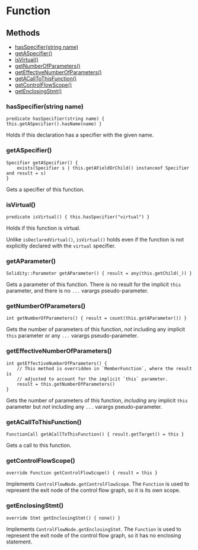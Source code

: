 # Function

## Methods

- [hasSpecifier(string name)](#hasspecifierstring-name)
- [getASpecifier()](#getaspecifier)
- [isVirtual()](#isvirtual)
- [getNumberOfParameters()](#getnumberofparameters)
- [getEffectiveNumberOfParameters()](#geteffectivenumberofparameters)
- [getACallToThisFunction()](#getacalltothisfunction)
- [getControlFlowScope()](#getcontrolflowscope)
- [getEnclosingStmt()](#getenclosingstmt)

### hasSpecifier(string name)

```
predicate hasSpecifier(string name) { this.getASpecifier().hasName(name) }
```

Holds if this declaration has a specifier with the given name.

### getASpecifier()

```
Specifier getASpecifier() {
    exists(Specifier s | this.getAFieldOrChild() instanceof Specifier and result = s)
}
```

Gets a specifier of this function.

### isVirtual()

```
predicate isVirtual() { this.hasSpecifier("virtual") }
```

Holds if this function is virtual.

Unlike `isDeclaredVirtual()`, `isVirtual()` holds even if the function is not explicitly declared with the `virtual` specifier.

### getAParameter()

```
Solidity::Parameter getAParameter() { result = any(this.getChild(_)) }
```

Gets a parameter of this function. There is no result for the implicit `this` parameter, and there is no `...` varargs pseudo-parameter.


### getNumberOfParameters()

```
int getNumberOfParameters() { result = count(this.getAParameter()) }
```

Gets the number of parameters of this function, _not_ including any implicit `this` parameter or any `...` varargs pseudo-parameter.

### getEffectiveNumberOfParameters()

```
int getEffectiveNumberOfParameters() {
    // This method is overridden in `MemberFunction`, where the result is
    // adjusted to account for the implicit `this` parameter.
    result = this.getNumberOfParameters()
}
```

Gets the number of parameters of this function, _including_ any implicit `this` parameter but _not_ including any `...` varargs pseudo-parameter.

### getACallToThisFunction()

```
FunctionCall getACallToThisFunction() { result.getTarget() = this }

```

Gets a call to this function.


### getControlFlowScope()

```
override Function getControlFlowScope() { result = this }
```

Implements `ControlFlowNode.getControlFlowScope`. The `Function` is used to represent the exit node of the control flow graph, so it is its own scope.


### getEnclosingStmt()

```
override Stmt getEnclosingStmt() { none() }
```

Implements `ControlFlowNode.getEnclosingStmt`. The `Function` is used to represent the exit node of the control flow graph, so it has no enclosing statement.
